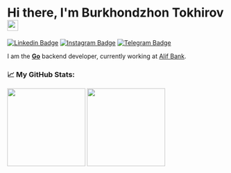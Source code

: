# Hi there, I'm Burkhondzhon Tokhirov <img src="https://media.giphy.com/media/hvRJCLFzcasrR4ia7z/giphy.gif" width="25px">

[![Linkedin Badge](https://img.shields.io/badge/-LinkedIn-0e76a8?style=flat-square&logo=Linkedin&logoColor=white)](https://www.linkedin.com/in/burhon-tokhirov//)
[![Instagram Badge](https://img.shields.io/badge/-Instagram-e4405f?style=flat-square&logo=Instagram&logoColor=white)](https://www.instagram.com/burhonjan/)
[![Telegram Badge](https://img.shields.io/badge/-Telegram-0088cc?style=flat-square&logo=Telegram&logoColor=white)](https://t.me/BurhonjonTohirov)

I am the **[Go](https://go.dev/)** backend developer, currently working at [Alif Bank](https://alif.tj/?lang=en).

### 📈 **My GitHub Stats:**

<p>
  <img height="180em" src="https://github-readme-stats.vercel.app/api?username=burhon94&count_private=true&show_icons=true&include_all_commits=true" />
  <img height="180em" src="https://github-readme-stats.vercel.app/api/top-langs/?username=burhon94&exclude_repo=Pharmacy&langs_count=8&layout=compact"/>
</p>
<!--
**burhon94/burhon94** is a ✨ _special_ ✨ repository because its `README.md` (this file) appears on your GitHub profile.

Here are some ideas to get you started:

- 🔭 I’m currently working on ...
- 🌱 I’m currently learning ...
- 👯 I’m looking to collaborate on ...
- 🤔 I’m looking for help with ...
- 💬 Ask me about ...
- 📫 How to reach me: ...
- 😄 Pronouns: ...
- ⚡ Fun fact: ...
-->
